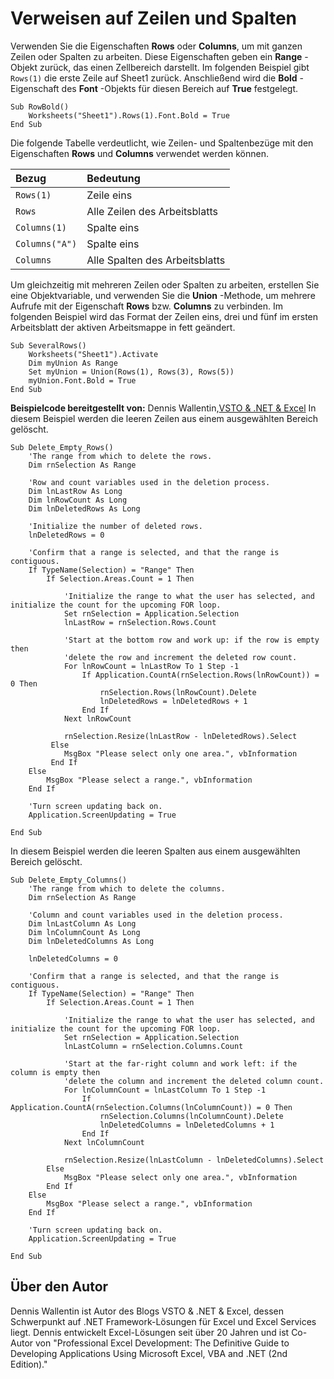 
# Verweisen auf Zeilen und Spalten

Verwenden Sie die Eigenschaften  **Rows** oder **Columns**, um mit ganzen Zeilen oder Spalten zu arbeiten. Diese Eigenschaften geben ein **Range** -Objekt zurück, das einen Zellbereich darstellt. Im folgenden Beispiel gibt `Rows(1)` die erste Zeile auf Sheet1 zurück. Anschließend wird die **Bold** -Eigenschaft des **Font** -Objekts für diesen Bereich auf **True** festgelegt.


```
Sub RowBold() 
    Worksheets("Sheet1").Rows(1).Font.Bold = True 
End Sub
```


Die folgende Tabelle verdeutlicht, wie Zeilen- und Spaltenbezüge mit den Eigenschaften  **Rows** und **Columns** verwendet werden können.



|**Bezug**|**Bedeutung**|
|:-----|:-----|
| `Rows(1)`|Zeile eins|
| `Rows`|Alle Zeilen des Arbeitsblatts|
| `Columns(1)`|Spalte eins|
| `Columns("A")`|Spalte eins|
| `Columns`|Alle Spalten des Arbeitsblatts|
Um gleichzeitig mit mehreren Zeilen oder Spalten zu arbeiten, erstellen Sie eine Objektvariable, und verwenden Sie die  **Union** -Methode, um mehrere Aufrufe mit der Eigenschaft **Rows** bzw. **Columns** zu verbinden. Im folgenden Beispiel wird das Format der Zeilen eins, drei und fünf im ersten Arbeitsblatt der aktiven Arbeitsmappe in fett geändert.



```
Sub SeveralRows() 
    Worksheets("Sheet1").Activate 
    Dim myUnion As Range 
    Set myUnion = Union(Rows(1), Rows(3), Rows(5)) 
    myUnion.Font.Bold = True 
End Sub
```

 **Beispielcode bereitgestellt von:** Dennis Wallentin,[VSTO &amp; .NET &amp; Excel](http://xldennis.wordpress.com/)
In diesem Beispiel werden die leeren Zeilen aus einem ausgewählten Bereich gelöscht.



```
Sub Delete_Empty_Rows()
    'The range from which to delete the rows.
    Dim rnSelection As Range
    
    'Row and count variables used in the deletion process.
    Dim lnLastRow As Long
    Dim lnRowCount As Long
    Dim lnDeletedRows As Long
    
    'Initialize the number of deleted rows.
    lnDeletedRows = 0
    
    'Confirm that a range is selected, and that the range is contiguous.
    If TypeName(Selection) = "Range" Then
        If Selection.Areas.Count = 1 Then
            
            'Initialize the range to what the user has selected, and initialize the count for the upcoming FOR loop.
            Set rnSelection = Application.Selection
            lnLastRow = rnSelection.Rows.Count
        
            'Start at the bottom row and work up: if the row is empty then
            'delete the row and increment the deleted row count.
            For lnRowCount = lnLastRow To 1 Step -1
                If Application.CountA(rnSelection.Rows(lnRowCount)) = 0 Then
                    rnSelection.Rows(lnRowCount).Delete
                    lnDeletedRows = lnDeletedRows + 1
                End If
            Next lnRowCount
        
            rnSelection.Resize(lnLastRow - lnDeletedRows).Select
         Else
            MsgBox "Please select only one area.", vbInformation
         End If
    Else
        MsgBox "Please select a range.", vbInformation
    End If
    
    'Turn screen updating back on.
    Application.ScreenUpdating = True

End Sub
```

In diesem Beispiel werden die leeren Spalten aus einem ausgewählten Bereich gelöscht.



```
Sub Delete_Empty_Columns()
    'The range from which to delete the columns.
    Dim rnSelection As Range
    
    'Column and count variables used in the deletion process.
    Dim lnLastColumn As Long
    Dim lnColumnCount As Long
    Dim lnDeletedColumns As Long
    
    lnDeletedColumns = 0
    
    'Confirm that a range is selected, and that the range is contiguous.
    If TypeName(Selection) = "Range" Then
        If Selection.Areas.Count = 1 Then
            
            'Initialize the range to what the user has selected, and initialize the count for the upcoming FOR loop.
            Set rnSelection = Application.Selection
            lnLastColumn = rnSelection.Columns.Count
        
            'Start at the far-right column and work left: if the column is empty then
            'delete the column and increment the deleted column count.
            For lnColumnCount = lnLastColumn To 1 Step -1
                If Application.CountA(rnSelection.Columns(lnColumnCount)) = 0 Then
                    rnSelection.Columns(lnColumnCount).Delete
                    lnDeletedColumns = lnDeletedColumns + 1
                End If
            Next lnColumnCount
    
            rnSelection.Resize(lnLastColumn - lnDeletedColumns).Select
        Else
            MsgBox "Please select only one area.", vbInformation
        End If
    Else
        MsgBox "Please select a range.", vbInformation
    End If
    
    'Turn screen updating back on.
    Application.ScreenUpdating = True

End Sub
```


## Über den Autor
<a name="AboutContributor"> </a>

Dennis Wallentin ist Autor des Blogs VSTO &amp; .NET &amp; Excel, dessen Schwerpunkt auf .NET Framework-Lösungen für Excel und Excel Services liegt. Dennis entwickelt Excel-Lösungen seit über 20 Jahren und ist Co-Autor von "Professional Excel Development: The Definitive Guide to Developing Applications Using Microsoft Excel, VBA and .NET (2nd Edition)."

